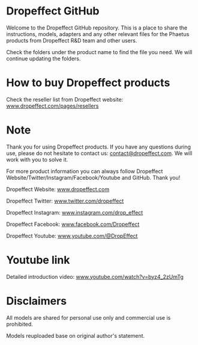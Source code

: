 # Dropeffect GitHub
Welcome to the Dropeffect GitHub repository. This is a place to share the instructions, models, adapters and any other relevant files for the Phaetus products from Dropeffect R&D team and other users. 

Check the folders under the product name to find the file you need. We will continue updating the folders.

# How to buy Dropeffect products
Check the reseller list from Dropeffect website: www.dropeffect.com/pages/resellers

# Note
Thank you for using Dropeffect products. If you have any questions during use, please do not hesitate to contact us: contact@dropeffect.com. We will work with you to solve it. 

For more product information you can always follow Dropeffect Website/Twitter/Instagram/Facebook/Youtube and GitHub. Thank you!

Dropeffect Website: www.dropeffect.com

Dropeffect Twitter: www.twitter.com/dropeffect

Dropeffect Instagram: www.instagram.com/drop_effect

Dropeffect Facebook: www.facebook.com/Dropeffect

Dropeffect Youtube: www.youtube.com/@DropEffect

# Youtube link
Detailed introduction video: www.youtube.com/watch?v=byz4_2zUmTg

# Disclaimers
All models are shared for personal use only and commercial use is prohibited.

Models reuploaded base on original author's statement.
